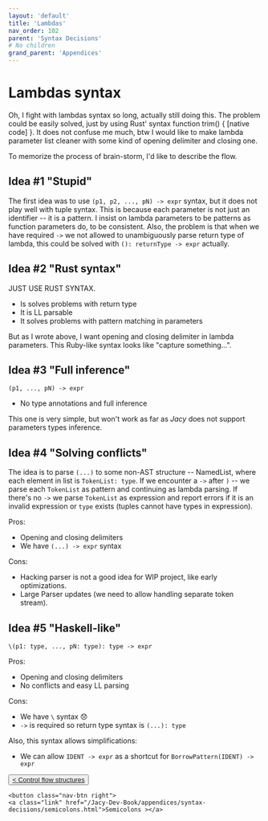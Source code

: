 ```yaml
---
layout: 'default'
title: 'Lambdas'
nav_order: 102
parent: 'Syntax Decisions'
# No children
grand_parent: 'Appendices'
---
```


# Lambdas syntax

Oh, I fight with lambdas syntax so long, actually still doing this. The problem could be easily solved, just by using
Rust' syntax function trim() { [native code] }. It does not confuse me much, btw I would like to make lambda parameter list cleaner with some
kind of opening delimiter and closing one.

To memorize the process of brain-storm, I'd like to describe the flow.

## Idea #1 "Stupid"

The first idea was to use `(p1, p2, ..., pN) -> expr` syntax, but it does not play well with tuple syntax. This is
because each parameter is not just an identifier -- it is a pattern. I insist on lambda parameters to be patterns as
function parameters do, to be consistent. Also, the problem is that when we have required `->` we not allowed to
unambiguously parse return type of lambda, this could be solved with `(): returnType -> expr` actually.

## Idea #2 "Rust syntax"

JUST USE RUST SYNTAX.

- Is solves problems with return type
- It is LL parsable
- It solves problems with pattern matching in parameters

But as I wrote above, I want opening and closing delimiter in lambda parameters. This Ruby-like syntax looks like
"capture something...".

## Idea #3 "Full inference"

```plaintext
(p1, ..., pN) -> expr
```

- No type annotations and full inference

This one is very simple, but won't work as far as *Jacy* does not support parameters types inference.

## Idea #4 "Solving conflicts"

The idea is to parse `(...)` to some non-AST structure -- NamedList, where each element in list is `TokenList: type`. If
we encounter a `->` after `)` -- we parse each `TokenList` as pattern and continuing as lambda parsing. If there's no
`->` we parse `TokenList` as expression and report errors if it is an invalid expression or `type` exists (tuples cannot
have types in expression).

Pros:

- Opening and closing delimiters
- We have `(...) -> expr` syntax

Cons:

- Hacking parser is not a good idea for WIP project, like early optimizations.
- Large Parser updates (we need to allow handling separate token stream).

## Idea #5 "Haskell-like"

```plaintext
\(p1: type, ..., pN: type): type -> expr
```

Pros:

- Opening and closing delimiters
- No conflicts and easy LL parsing

Cons:

- We have `\` syntax 😞
- `->` is required so return type syntax is `(...): type`

Also, this syntax allows simplifications:

- We can allow `IDENT -> expr` as a shortcut for `BorrowPattern(IDENT) -> expr`
<div class="nav-btn-block">
    <button class="nav-btn left">
    <a class="link" href="/Jacy-Dev-Book/appendices/syntax-decisions/control-flow-structures.html">< Control flow structures</a>
</button>

    <button class="nav-btn right">
    <a class="link" href="/Jacy-Dev-Book/appendices/syntax-decisions/semicolons.html">Semicolons ></a>
</button>

</div>
